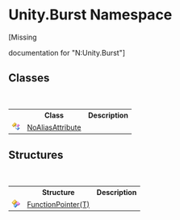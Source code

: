# Unity.Burst Namespace
 

\[Missing <summary> documentation for "N:Unity.Burst"\]


## Classes
&nbsp;<table><tr><th></th><th>Class</th><th>Description</th></tr><tr><td>![Public class](media/pubclass.gif "Public class")</td><td><a href="65e2a078-1211-18bf-b05c-870c48b02f4c">NoAliasAttribute</a></td><td /></tr></table>

## Structures
&nbsp;<table><tr><th></th><th>Structure</th><th>Description</th></tr><tr><td>![Public structure](media/pubstructure.gif "Public structure")</td><td><a href="466c1d8a-3ce7-5160-3041-0b919747bfe5">FunctionPointer(T)</a></td><td /></tr></table>&nbsp;
